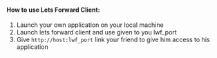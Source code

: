 #### How to use Lets Forward Client:

1. Launch your own application on your local machine
2. Launch lets forward client and use given to you lwf_port
3. Give ```http://host:lwf_port``` link your friend to give him access to his application

